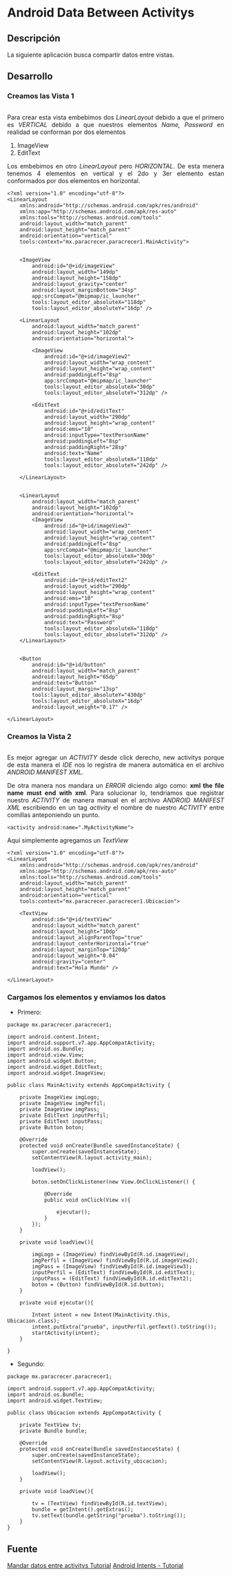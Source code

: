 Android Data Between Activitys
=======================

## Descripción

<p align="justify">
	La siguiente aplicación busca compartir datos entre vistas.
</p>

## Desarrollo

### Creamos las Vista 1

<p align="center">
	<img src="" width="" height="">
</p>

<p align="justify">
	Para crear esta vista embebimos dos <i>LinearLayout</i> debido a que el primero es <i>VERTICAL</i> debido a que nuestros elementos <i>Name, Password</i> en realidad se conforman por dos elementos
</p>

<ol>
	<li>ImageView</li>
	<li>EditText</li>
</ol>

<p align="justify">
	Los embebimos en otro <i>LinearLayout</i> pero <i>HORIZONTAL</i>. De esta menera tenemos 4 elementos en vertical y el 2do y 3er elemento estan conformados por dos elementos en horizontal.
</p>

```
<?xml version="1.0" encoding="utf-8"?>
<LinearLayout
    xmlns:android="http://schemas.android.com/apk/res/android"
    xmlns:app="http://schemas.android.com/apk/res-auto"
    xmlns:tools="http://schemas.android.com/tools"
    android:layout_width="match_parent"
    android:layout_height="match_parent"
    android:orientation="vertical"
    tools:context="mx.paracrecer.paracrecer1.MainActivity">


    <ImageView
        android:id="@+id/imageView"
        android:layout_width="149dp"
        android:layout_height="158dp"
        android:layout_gravity="center"
        android:layout_marginBottom="34sp"
        app:srcCompat="@mipmap/ic_launcher"
        tools:layout_editor_absoluteX="118dp"
        tools:layout_editor_absoluteY="16dp" />

    <LinearLayout
        android:layout_width="match_parent"
        android:layout_height="102dp"
        android:orientation="horizontal">

        <ImageView
            android:id="@+id/imageView2"
            android:layout_width="wrap_content"
            android:layout_height="wrap_content"
            android:paddingLeft="8sp"
            app:srcCompat="@mipmap/ic_launcher"
            tools:layout_editor_absoluteX="30dp"
            tools:layout_editor_absoluteY="312dp" />

        <EditText
            android:id="@+id/editText"
            android:layout_width="290dp"
            android:layout_height="wrap_content"
            android:ems="10"
            android:inputType="textPersonName"
            android:paddingLeft="8sp"
            android:paddingRight="28sp"
            android:text="Name"
            tools:layout_editor_absoluteX="118dp"
            tools:layout_editor_absoluteY="242dp" />

    </LinearLayout>


    <LinearLayout
        android:layout_width="match_parent"
        android:layout_height="102dp"
        android:orientation="horizontal">
        <ImageView
            android:id="@+id/imageView3"
            android:layout_width="wrap_content"
            android:layout_height="wrap_content"
            android:paddingLeft="8sp"
            app:srcCompat="@mipmap/ic_launcher"
            tools:layout_editor_absoluteX="30dp"
            tools:layout_editor_absoluteY="242dp" />

        <EditText
            android:id="@+id/editText2"
            android:layout_width="290dp"
            android:layout_height="wrap_content"
            android:ems="10"
            android:inputType="textPersonName"
            android:paddingLeft="8sp"
            android:paddingRight="8sp"
            android:text="Password"
            tools:layout_editor_absoluteX="118dp"
            tools:layout_editor_absoluteY="312dp" />
    </LinearLayout>


    <Button
        android:id="@+id/button"
        android:layout_width="match_parent"
        android:layout_height="65dp"
        android:text="Button"
        android:layout_margin="13sp"
        tools:layout_editor_absoluteY="430dp"
        tools:layout_editor_absoluteX="16dp"
        android:layout_weight="0.17" />

</LinearLayout>

```

### Creamos la Vista 2

<p align="center">
	<img src="" width="" height="">
</p>

<p align="justify">
	Es mejor agregar un <i>ACTIVITY</i> desde click derecho, new activitys porque de esta manera el <i>IDE</i> nos lo registra de manera automática en el archivo <i>ANDROID MANIFEST XML</i>.
</p>

<p align="justify">
	De otra manera nos mandara un <i>ERROR</i> diciendo algo como: <b>xml the file name must end with xml</b>.
	Para solucionar lo, tendriamos que registrar nuestro <i>ACTIVITY</i> de manera manual en el archivo <i>ANDROID MANIFEST XML</i> escribiendo en un tag <i>activity</i> el nombre de nuestro <i>ACTIVITY</i> entre comillas anteponiendo un punto.
</p>

```
<activity android:name=".MyActivityName">
```

<p align="justify">
	Aquí simplemente agregamos un <i>TextView</i>
</p>

```
<?xml version="1.0" encoding="utf-8"?>
<LinearLayout
    xmlns:android="http://schemas.android.com/apk/res/android"
    xmlns:app="http://schemas.android.com/apk/res-auto"
    xmlns:tools="http://schemas.android.com/tools"
    android:layout_width="match_parent"
    android:layout_height="match_parent"
    android:orientation="vertical"
    tools:context="mx.paracrecer.paracrecer1.Ubicacion">

    <TextView
        android:id="@+id/textView"
        android:layout_width="match_parent"
        android:layout_height="10dp"
        android:layout_alignParentTop="true"
        android:layout_centerHorizontal="true"
        android:layout_marginTop="120dp"
        android:layout_weight="0.04"
        android:gravity="center"
        android:text="Hola Mundo" />

</LinearLayout>

```

### Cargamos los elementos y enviamos los datos

* Primero:

```
package mx.paracrecer.paracrecer1;

import android.content.Intent;
import android.support.v7.app.AppCompatActivity;
import android.os.Bundle;
import android.view.View;
import android.widget.Button;
import android.widget.EditText;
import android.widget.ImageView;

public class MainActivity extends AppCompatActivity {

    private ImageView imgLogo;
    private ImageView imgPerfil;
    private ImageView imgPass;
    private EditText inputPerfil;
    private EditText inputPass;
    private Button boton;

    @Override
    protected void onCreate(Bundle savedInstanceState) {
        super.onCreate(savedInstanceState);
        setContentView(R.layout.activity_main);

        loadView();

        boton.setOnClickListener(new View.OnClickListener() {

            @Override
            public void onClick(View v){

                ejecutar();
            }
        });
    }

    private void loadView(){

        imgLogo = (ImageView) findViewById(R.id.imageView);
        imgPerfil = (ImageView) findViewById(R.id.imageView2);
        imgPass = (ImageView) findViewById(R.id.imageView3);
        inputPerfil = (EditText) findViewById(R.id.editText);
        inputPass = (EditText) findViewById(R.id.editText2);
        boton = (Button) findViewById(R.id.button);
    }

    private void ejecutar(){

        Intent intent = new Intent(MainActivity.this, Ubicacion.class);
        intent.putExtra("prueba", inputPerfil.getText().toString());
        startActivity(intent);
    }

}
```

* Segundo:

```
package mx.paracrecer.paracrecer1;

import android.support.v7.app.AppCompatActivity;
import android.os.Bundle;
import android.widget.TextView;

public class Ubicacion extends AppCompatActivity {

    private TextView tv;
    private Bundle bundle;

    @Override
    protected void onCreate(Bundle savedInstanceState) {
        super.onCreate(savedInstanceState);
        setContentView(R.layout.activity_ubicacion);

        loadView();
    }

    private void loadView(){

        tv = (TextView) findViewById(R.id.textView);
        bundle = getIntent().getExtras();
        tv.setText(bundle.getString("prueba").toString());
    }
}
```

## Fuente

<a href="http://blog.agencialanave.com/mandar-datos-entre-activities-en-android-tutorial4/">Mandar datos entre activitys Tutorial</a>
<a href="http://www.vogella.com/tutorials/AndroidIntent/article.html">Android Intents - Tutorial</a>